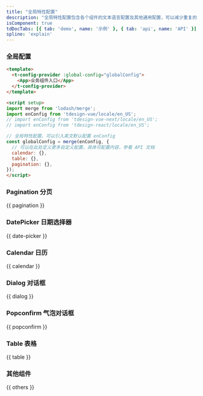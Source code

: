 ```yaml
---
title: "全局特性配置"
description: "全局特性配置包含各个组件的文本语言配置及其他通用配置，可以减少重复的通用配置。"
isComponent: true
tdDocTabs: [{ tab: 'demo', name: '示例' }, { tab: 'api', name: 'API' }]
spline: 'explain'
---
```


### 全局配置

```html
<template>
  <t-config-provider :global-config="globalConfig">
    <App>业务组件入口</App>
  </t-config-provider>
</template>

<script setup>
import merge from 'lodash/merge';
import enConfig from 'tdesign-vue/locale/en_US';
// import enConfig from 'tdesign-vue-next/locale/en_US';
// import enConfig from 'tdesign-react/locale/en_US';

// 全局特性配置，可以引入英文默认配置 enConfig
const globalConfig = merge(enConfig, {
  // 可以在此处定义更多自定义配置，具体可配置内容，参看 API 文档
  calendar: {},
  table: {},
  pagination: {},
});
</script>
```

### Pagination 分页

{{ pagination }}

### DatePicker 日期选择器

{{ date-picker }}

### Calendar 日历

{{ calendar }}

### Dialog 对话框

{{ dialog }}

### Popconfirm 气泡对话框

{{ popconfirm }}

### Table 表格

{{ table }}

### 其他组件

{{ others }}
